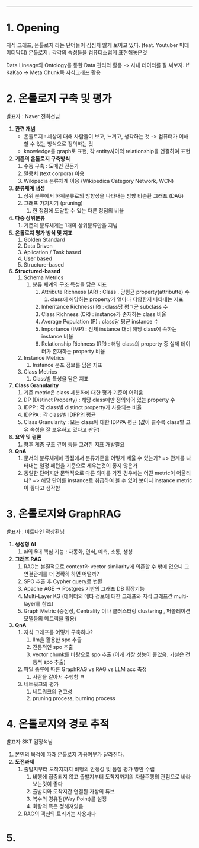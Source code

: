 ---   

# 1. Opening

지식 그래프, 온톨로지 라는 단어들이 심심치 않게 보이고 있다. (feat. Youtuber 빅데이터닥터)
온톨로지 : 각각의 속성들을 컴퓨터스럽게 표현해놓은것

Data Lineage와 Ontology를 통한 Data 관리와 활용 -> 사내 데이터를 잘 써보자.
If KaKao -> Meta Chunk쪽 지식그래프 활용

# 2. 온톨로지 구축 및 평가
발표자 : Naver 전희선님

1. **관련 개념** 
	- 온톨로지 : 세상에 대해 사람들이 보고, 느끼고, 생각하는 것 -> 컴퓨터가 이해할 수 있는 방식으로 정의하는 것 
	- knowledge를 graph로 표현, 각 entity사이의 relationship을 연결하여 표현
2. **기존의 온톨로지 구축방식**
	1. 수동 구축 : 도메인 전문가
	2. 말뭉치 (text corpora) 이용
	3. Wikipedia 분류체계 이용 (Wikipedica Category Network, WCN)
3. **분류체계 생성**
	1. 상위 분류에서 하위분류로의 방향성을 나타내는 방향 비순환 그래프 (DAG)
	2. 그래프 가지치기 (pruning)
		1. 한 정점에 도달할 수 있는 다른 정점의 비율
4. **다중 상위분류**
	1. 기존의 분류체계는 1개의 상위분류만을 지님
5. **온톨로지 평가 방식 및 지표**
	1. Golden Standard
	2. Data Driven
	3. Aplication / Task based
	4. User based
	5. Structure-based
6. **Structured-based**
	1. Schema Metrics
		1. 분류 체계의 구조 특성을 담은 지표
			1. Attribute Richness (AR) : Class . 당평균 property(attributte) 수
				1. class에 해당하는 property가 얼마나 다양한지 나타내는 지표
			2. Inheritance Richness(IR) : class당 평ㄱ균 subclass 수
			3. Class Richness (CR) : instance가 존재하는 class 비율
			4. Average Population (P) : class당 평균 instance 수
			5. Importance (IMP) : 전체 instance 대비 해당 class에 속하는 instance 비율
			6. Relationship Richness (RR) : 해당 class의 property 중 실제 데이터가 존재하는 property 비율
	2. Instance Metrics
		1. Instance 분포 정보를 담은 지표
	3. Class Metrics
		1. Class별 특성을 담은 지표
7. **Class Granularity**
	1. 기존 metric은 class 세분화에 대한 평가 기준이 어려움
	2. DP (Distinct Property) : 해당 class에만 정의되어 있는 property 수
	3. IDPP : 각 class별 distinct property가 사용되는 비율
	4. IDPPA : 각 class별 IDPP의 평균
	5. Class Granularity : 모든 class에 대한 IDPPA 평균 (값이 클수록 class별 고유 속성을 잘 보유하고 있다고 판단)
8. **요약 및 결론**
	1. 향후 계층 구조 깊이 등을 고려한 지표 개발필요
9. **QnA**
	1. 문서의 분류체계에 관점에서 분류기준을 어떻게 세울 수 있는가?
		=> 관계를 나타내는 일정 패턴을 기준으로 세우는것이 좋지 않은가
	2. 동일한 단어지만 문맥적으로 다른 의미를 가진 경우에는 어떤 metric이 어울리나?
		=> 해당 단어를 instance로 취급하여 볼 수 있어 보이니 instance metric이 좋다고 생각함

# 3. 온톨로지와 GraphRAG
발표자 : 비트나인 곽상환님

1. **생성형 AI**
	1. ai의 5대 핵심 기능 : 자동화, 인식, 예측, 소통, 생성
2. **그래프 RAG**
	1. RAG는 본질적으로 context와 vector similarity에 의존할 수 밖에 없으니 그 연결관계를 더 명확히 하면 어떨까?
	2. SPO 추출 후 Cypher query로 변환
	3. Apache AGE -> Postgres 기반의 그래프 DB 확장기능
	4. Multi-Layer KG (데이터의 메타 정보에 대한 그래프와 지식 그래프간 multi-layer를 참조)
	5. Graph Metric (중심성, Centrality 이나 클러스터링 clustering , 퍼콜레이션 모델등의 메트릭을 활용)
3. **QnA**
	1. 지식 그래프를 어떻게 구축하냐?
		1. llm을 활용한 spo 추출
		2. 전통적인 spo 추출
		3. vector chunk를 바탕으로 spo 추출 (이게 가장 성능이 좋았음. 가설은 전통적 spo 추출)
	2. 파일 종류에 따른 GraphRAG vs RAG vs LLM acc 측정
		1. 사람을 갈아서 수행함 ㅋ
	3. 네트워크의 평가
		1. 네트워크의 견고성
		2. pruning process, burning process

# 4. 온톨로지와 경로 추적
발표자 SKT 김정석님

1. 본인의 목적에 따라 온톨로지 가용여부가 달라진다.
2. **도전과제**
	1. 출발지부터 도착지까지 비행의 안정성 및 품질 평가 방안 수립
		1. 비행에 집중되지 않고 출발지부터 도착지까지의 자율주행의 관점으로 바라보는것이 좋다
		2. 출발지와 도착지간 연결된 가상의 튜브
		3. 복수의 경유점(Way Point)를 설정
		4. 회랑의 폭은 정해져있음
	2. RAG의 액션의 트리거는 사용자다

# 5. 